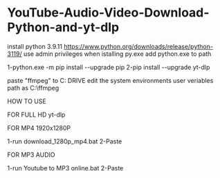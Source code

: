 # YouTube-Audio-Video-Download-Python-and-yt-dlp
install python 3.9.11 https://www.python.org/downloads/release/python-3119/ use admin privileges when istalling py.exe add python.exe to path

1-python.exe -m pip install --upgrade pip
2-pip install --upgrade yt-dlp

paste "ffmpeg" to C: DRIVE
edit the system environments user veriables path as C:\ffmpeg
 



HOW TO USE

FOR FULL HD yt-dlp <URL of YouTube Video>

FOR MP4 1920x1280P

1-run download_1280p_mp4.bat
2-Paste <URL of YouTube Video>

FOR MP3 AUDIO

1-run Youtube to MP3 online.bat
2-Paste <URL of YouTube Video>
